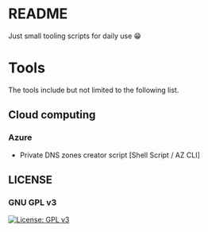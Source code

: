 # README #

Just small tooling scripts for daily use 😁


# Tools #

The tools include but not limited to the following list.

## Cloud computing
### Azure
 - Private DNS zones creator script [Shell Script / AZ CLI]

## LICENSE
### GNU GPL v3
[![License: GPL v3](https://img.shields.io/badge/License-GPLv3-blue.svg)](https://www.gnu.org/licenses/gpl-3.0)
